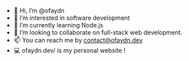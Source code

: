 - 👋 Hi, I’m @ofaydn
- 👀 I’m interested in software development
- 🌱 I’m currently learning Node.js
- 💞️ I’m looking to collaborate on full-stack web development.
- 📫 You can reach me by contact@ofaydn.dev
- 💻 ofaydn.dev/ is my personal website ! 

<!---
ofaydn/ofaydn is a ✨ special ✨ repository because its `README.md` (this file) appears on your GitHub profile.
You can click the Preview link to take a look at your changes.
--->
